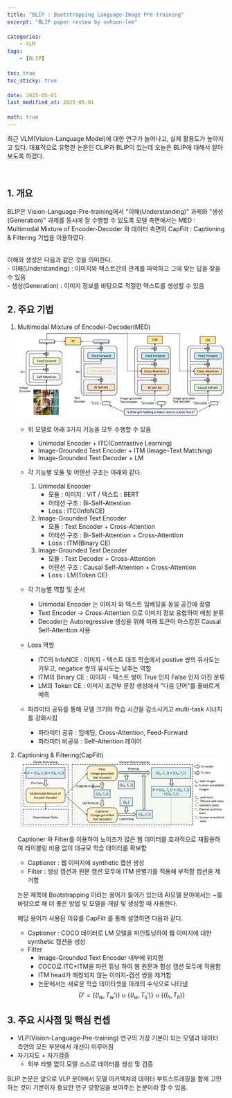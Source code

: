 ```yaml
---
title: "BLIP : Bootstrapping Language-Image Pre-training"
excerpt: "BLIP paper review by sehoon-lee"

categories:
    - VLM
tags:
    - [BLIP]

toc: true
toc_sticky: true

date: 2025-05-01
last_modified_at: 2025-05-01

math: true
---
```


최근 VLM(Vision-Language Model)에 대한 연구가 늘어나고, 실제 활용도가 높아지고 있다. 대표적으로 유명한 논문인 CLIP과 BLIP이 있는데 오늘은 BLIP에 대해서 알아보도록 하겠다.

<br>

## 1. 개요

BLIP은 Vision-Language-Pre-training에서 "이해(Understanding)" 과제와 "생성(Generation)" 과제를 동시에 잘 수행할 수 있도록 모델 측면에서는 MED : Multimodal Mixture of Encoder-Decoder 와 데이터 측면의 CapFilt : Captioning & Filtering 기법을 이용하였다.

<br>
이해와 생성은 다음과 같은 것을 의미한다.
<br>
- 이해(Understanding) : 이미지와 텍스트간의 관계를 파악하고 그에 맞는 답을 찾을 수 있음
<br>
- 생성(Generation) : 이미지 정보를 바탕으로 적절한 텍스트를 생성할 수 있음

<br>

## 2. 주요 기법
1.  Multimodal Mixture of Encoder-Decoder(MED)
![img_file](/assets/img/post/BLIP/architecture.png)
    
    - 위 모델로 아래 3가지 기능을 모두 수행할 수 있음
        - Unimodal Encoder + ITC(Contrastive Learning)
        - Image-Grounded Text Encoder + ITM (Image–Text Matching)
        - Image-Grounded Text Decoder + LM
    
    - 각 기능별 모듈 및 어텐션 구조는 아래와 같다.
        1. Unimodal Encoder
            - 모듈 : 이미지 : ViT / 텍스트 : BERT
            - 어테션 구조 : Bi-Self-Attention
            - Loss : ITC(InfoNCE)
        2. Image-Grounded Text Encoder
            - 모듈 : Text Encoder + Cross-Attention
            - 어테션 구조 : Bi-Self-Attention + Cross-Attention
            - Loss : ITM(Binary CE)
        3. Image-Grounded Text Decoder
            - 모듈 : Text Decoder + Cross-Attention
            - 어텐션 구조 : Causal Self-Attention + Cross-Attention
            - Loss : LM(Token CE)
    - 각 기능별 역할 및 순서
        - Unimodal Encoder 는 이미지 와 텍스트 임베딩을 동일 공간에 정렬
        - Text Encoder -> Cross-Attention 으로 이미지 정보 융합하여 매칭 분류
        - Decoder는 Autoregressive 생성을 위해 미래 토큰이 마스킹된 Causal Self-Attention 사용

    - Loss 역할
        - ITC의 InfoNCE : 이미지 - 텍스트 대조 학습에서 postive 쌍의 유사도는 키우고, negatice 쌍의 유사도는 낮추는 역할
        - ITM의 Binary CE : 이미지 - 텍스트 쌍이 True 인지 False 인지 이진 분류
        - LM의 Token CE : 이미지 조건부 문장 생성에서 "다음 단어"를 올바르게 예측
    - 파라미터 공유를 통해 모델 크기와 학습 시간을 감소시키고 multi-task 시너지를 강화시킴
        - 파라미터 공유 : 임베딩, Cross-Attention, Feed-Forward
        - 파라미터 비공유 : Self-Attention 레이어

2. Captioning & Filtering(CapFilt)
![img_file](/assets/img/post/BLIP/capfilt.png)
    
    Captioner 와 Filter를 이용하여 노이즈가 많은 웹 데이터를 효과적으로 재활용하여 레이블링 비용 없이 대규모 학습 데이터를 확보함

    - Captioner : 웹 이미지에 synthetic 캡션 생성
    - Filter : 생성 캡션과 원문 캡션 모두에 ITM 판별기를 적용해 부적합 캡션을 제거함

    논문 제목에 Bootstrapping 이라는 용어가 들어가 있는데 AI모델 분야에서는 ~를 바탕으로 해 더 좋은 방법 및 모델을 개발 및 생성할 때 사용한다.
    
    해당 용어가 사용된 이유를 CapFilt 를 통해 설명하면 다음과 같다.

    - Captioner : COCO 데이터로 LM 모델을 파인튜닝하여 웹 이미지에 대한 synthetic 캡션을 생성
    - Filter
        - Image-Grounded Text Encoder 내부에 위치함
        - COCO로 ITC+ITM을 파인 튜닝 하여 웹 원문과 합성 캡션 모두에 적용함
        - ITM head가 매칭되지 않는 이미지-캡션 쌍을 제거함
        - 논문에서는 새로운 학습 데이터셋을 아래의 수식으로 나타냄
        $$
        D' = \{(I_w, T_w')\} \cup \{(I_w, T_s')\} \cup \{(I_h, T_h)\}
        $$

## 3. 주요 시사점 및 핵심 컨셉
- VLP(Vision-Language-Pre-training) 연구의 가장 기본이 되는 모델과 데이터 측면의 모든 부분에서 개선이 이루어짐
- 자기지도 + 자가검증
    - 외부 라벨 없이 모델 스스로 데이터를 생성 및 검증


BLIP 논문은 앞으로 VLP 분야에서 모델 아키텍처와 데이터 부트스트레핑을 함께 고민하는 것이 기본이자 중요한 연구 방향임을 보여주는 논문이라 할 수 있음.



